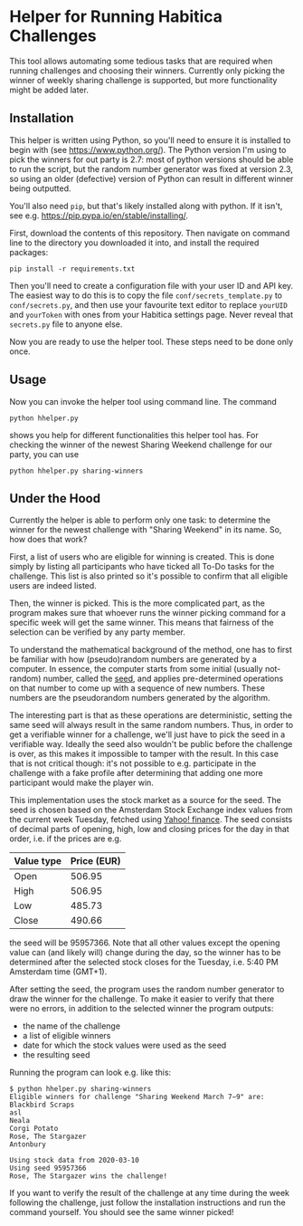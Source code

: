 # Helper for Running Habitica Challenges
This tool allows automating some tedious tasks that are required when running challenges and choosing their winners. Currently only picking the winner of weekly sharing challenge is supported, but more functionality might be added later.

## Installation
This helper is written using Python, so you'll need to ensure it is installed to begin with (see https://www.python.org/). The Python version I'm using to pick the winners for out party is 2.7: most of python versions should be able to run the script, but the random number generator was fixed at version 2.3, so using an older (defective) version of Python can result in different winner being outputted.

You'll also need `pip`, but that's likely installed along with python. If it isn't, see e.g. https://pip.pypa.io/en/stable/installing/.

First, download the contents of this repository. Then navigate on command line to the directory you downloaded it into, and install the required packages:
```
pip install -r requirements.txt
```

Then you'll need to create a configuration file with your user ID and API key. The easiest way to do this is to copy the file `conf/secrets_template.py` to `conf/secrets.py`, and then use your favourite text editor to replace `yourUID` and `yourToken` with ones from your Habitica settings page. Never reveal that `secrets.py` file to anyone else.

Now you are ready to use the helper tool. These steps need to be done only once.

## Usage
Now you can invoke the helper tool using command line. The command
```
python hhelper.py
```
shows you help for different functionalities this helper tool has. For checking the winner of the newest Sharing Weekend challenge for our party, you can use
```
python hhelper.py sharing-winners
```


## Under the Hood
Currently the helper is able to perform only one task: to determine the winner for the newest challenge with "Sharing Weekend" in its name. So, how does that work?

First, a list of users who are eligible for winning is created. This is done simply by listing all participants who have ticked all To-Do tasks for the challenge. This list is also printed so it's possible to confirm that all eligible users are indeed listed.

Then, the winner is picked. This is the more complicated part, as the program makes sure that whoever runs the winner picking command for a specific week will get the same winner. This means that fairness of the selection can be verified by any party member.

To understand the mathematical background of the method, one has to first be familiar with how (pseudo)random numbers are generated by a computer. In essence, the computer starts from some initial (usually not-random) number, called the [seed](https://en.wikipedia.org/wiki/Random_seed), and applies pre-determined operations on that number to come up with a sequence of new numbers. These numbers are the pseudorandom numbers generated by the algorithm.

The interesting part is that as these operations are deterministic, setting the same seed will always result in the same random numbers. Thus, in order to get a verifiable winner for a challenge, we'll just have to pick the seed in a verifiable way. Ideally the seed also wouldn't be public before the challenge is over, as this makes it impossible to tamper with the result. In this case that is not critical though: it's not possible to e.g. participate in the challenge with a fake profile after determining that adding one more participant would make the player win.

This implementation uses the stock market as a source for the seed. The seed is chosen based on the Amsterdam Stock Exchange index values from the current week Tuesday, fetched using [Yahoo! finance](https://finance.yahoo.com/quote/%5EAEX). The seed consists of decimal parts of opening, high, low and closing prices for the day in that order, i.e. if the prices are e.g.

| Value type | Price (EUR) |
|------------|-------------|
| Open       | 506.95      |
| High       | 506.95      |
| Low        | 485.73      |
| Close      | 490.66      |

the seed will be 95957366. Note that all other values except the opening value can (and likely will) change during the day, so the winner has to be determined after the selected stock closes for the Tuesday, i.e. 5:40 PM Amsterdam time (GMT+1).

After setting the seed, the program uses the random number generator to draw the winner for the challenge. To make it easier to verify that there were no errors, in addition to the selected winner the program outputs:
- the name of the challenge
- a list of eligible winners
- date for which the stock values were used as the seed
- the resulting seed

Running the program can look e.g. like this:
```
$ python hhelper.py sharing-winners
Eligible winners for challenge "Sharing Weekend March 7−9" are:
Blackbird Scraps
asl
Neala
Corgi Potato
Rose, The Stargazer
Antonbury

Using stock data from 2020-03-10
Using seed 95957366
Rose, The Stargazer wins the challenge!
```

If you want to verify the result of the challenge at any time during the week following the challenge, just follow the installation instructions and run the command yourself. You should see the same winner picked!
